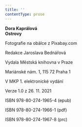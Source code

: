 ```yaml
---
title: ''
contentType: prose
---
```


**Dora Kaprálová  
Ostrovy**

Fotografie na obálce z Pixabay.com

  

Redakce Jaroslava Bednářová

Vydala Městská knihovna v Praze

  

Mariánské nám. 1, 115 72 Praha 1

V MKP 1. elektronické vydání

  

Verze 1.0 z 26. 11. 2021

ISBN 978-80-274-1965-4 (epub)

  

ISBN 978-80-274-1966-1 (pdf)

  

ISBN 978-80-274-1967-8 (prc)
